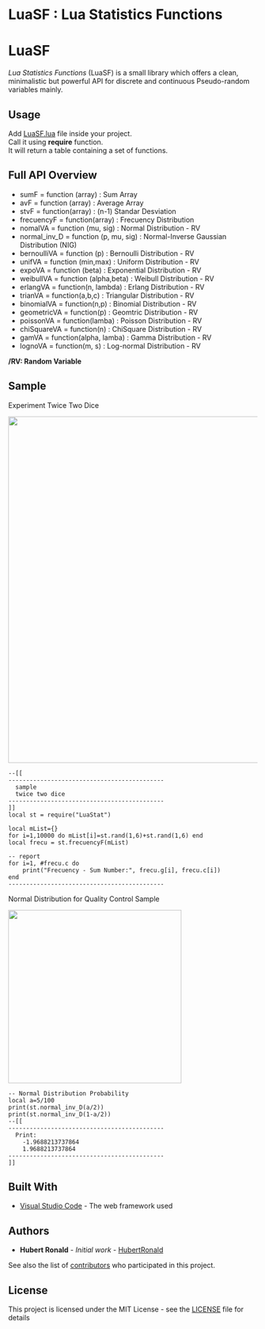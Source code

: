 # LuaSF : Lua Statistics Functions
# LuaSF
*Lua Statistics Functions* (LuaSF) is a small library which offers a clean, minimalistic but powerful API for discrete and continuous Pseudo-random variables mainly.

## Usage
Add [LuaSF.lua](https://github.com/HubertRonald/LuaSF/blob/master/LuaSF.lua) file inside your project.<br/>
Call it using __require__ function.</br>
It will return a table containing a set of functions.

## Full API Overview

* sumF = function (array)                 : Sum Array
* avF = function (array)                  : Average Array
* stvF = function(array)                  : (n-1) Standar Desviation
* frecuencyF = function(array)            : Frecuency Distribution
* nomalVA = function (mu, sig)            : Normal Distribution - RV
* normal_inv_D = function (p, mu, sig)    : Normal-Inverse Gaussian Distribution (NIG)
* bernoulliVA = function (p)              : Bernoulli Distribution - RV
* unifVA = function (min,max)             : Uniform Distribution - RV
* expoVA = function (beta)                : Exponential Distribution - RV
* weibullVA = function (alpha,beta)       : Weibull Distribution - RV
* erlangVA = function(n, lambda)	  : Erlang Distribution - RV
* trianVA = function(a,b,c)               : Triangular Distribution - RV
* binomialVA = function(n,p)              : Binomial Distribution - RV
* geometricVA = function(p)		  : Geomtric Distribution - RV
* poissonVA = function(lamba)             : Poisson Distribution - RV
* chiSquareVA = function(n)               : ChiSquare Distribution - RV
* gamVA = function(alpha, lamba)	  : Gamma Distribution - RV
* lognoVA = function(m, s)		  : Log-normal Distribution - RV

**/RV: Random Variable**

## Sample

Experiment Twice Two Dice
<p align="left">
  <img src="https://cloud.githubusercontent.com/assets/7612715/24643736/6b0dbf8c-18d5-11e7-955a-f1ab05233489.png" width="700"/>
</p>

```
--[[
--------------------------------------------
  sample
  twice two dice
--------------------------------------------
]]
local st = require("LuaStat")

local mList={}
for i=1,10000 do mList[i]=st.rand(1,6)+st.rand(1,6) end
local frecu = st.frecuencyF(mList)

-- report
for i=1, #frecu.c do
	print("Frecuency - Sum Number:", frecu.g[i], frecu.c[i])
end
--------------------------------------------
```
Normal Distribution for Quality Control Sample
<p align="left">
  <img src="https://cloud.githubusercontent.com/assets/7612715/24643414/6e2b2a3a-18d3-11e7-9edd-9eb54d7744ca.png" width="350"/>
</p>

```
-- Normal Distribution Probability
local a=5/100
print(st.normal_inv_D(a/2))
print(st.normal_inv_D(1-a/2))
--[[
--------------------------------------------
  Print:
 	-1.9688213737864
	1.9688213737864
--------------------------------------------
]]
```

## Built With

* [Visual Studio Code](https://code.visualstudio.com/) - The web framework used

## Authors

* **Hubert Ronald** - *Initial work* - [HubertRonald](https://github.com/HubertRonald)

See also the list of [contributors](https://github.com/HubertRonald/LuaSF/contributors) who participated in this project.

## License

This project is licensed under the MIT License - see the [LICENSE](LICENSE) file for details
